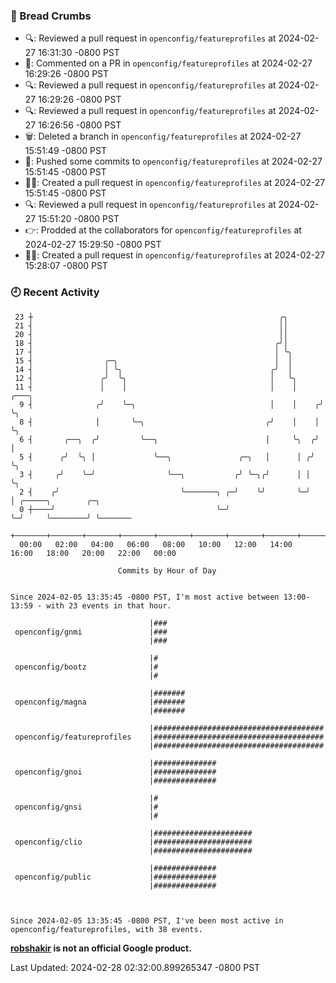 ### 🍞 Bread Crumbs

 * 🔍: Reviewed a pull request in  `openconfig/featureprofiles` at 2024-02-27 16:31:30 -0800 PST
 * 💬: Commented on a PR in  `openconfig/featureprofiles` at 2024-02-27 16:29:26 -0800 PST
 * 🔍: Reviewed a pull request in  `openconfig/featureprofiles` at 2024-02-27 16:29:26 -0800 PST
 * 🔍: Reviewed a pull request in  `openconfig/featureprofiles` at 2024-02-27 16:26:56 -0800 PST
 * 🗑: Deleted a branch in `openconfig/featureprofiles` at 2024-02-27 15:51:49 -0800 PST
 * 🚢: Pushed some commits to `openconfig/featureprofiles` at 2024-02-27 15:51:45 -0800 PST
 * ✍🏼: Created a pull request in `openconfig/featureprofiles` at 2024-02-27 15:51:45 -0800 PST
 * 🔍: Reviewed a pull request in  `openconfig/featureprofiles` at 2024-02-27 15:51:20 -0800 PST
 * 👉: Prodded at the collaborators for `openconfig/featureprofiles` at 2024-02-27 15:29:50 -0800 PST
 * ✍🏼: Created a pull request in `openconfig/featureprofiles` at 2024-02-27 15:28:07 -0800 PST

### 🕘 Recent Activity
```
 23 ┼                                                       ╭╮
 21 ┤                                                       ││
 20 ┤                                                       ││
 18 ┤                                                      ╭╯│
 17 ┤                                                      │ ╰╮
 15 ┤                ╭─╮                                   │  │
 14 ┤                │ ╰╮                                 ╭╯  │
 12 ┤               ╭╯  ╰╮                                │   ╰╮
 11 ┤               │    │                                │    │     ╭───╮
  9 ┤              ╭╯    ╰─╮                              │    │    ╭╯   ╰╮
  8 ┤              │       ╰─╮                           ╭╯    │    │     ╰╮
  6 ┤       ╭──╮  ╭╯         ╰──╮                        │     ╰╮  ╭╯      │
  5 ┤      ╭╯  ╰╮ │             ╰──╮               ╭─╮   │      │ ╭╯       ╰╮
  3 ┤     ╭╯    ╰─╯                ╰──╮           ╭╯ ╰─╮╭╯      │ │         ╰╮
  2 ┤    ╭╯                           ╰───────╮ ╭─╯    ╰╯       ╰─╯          │ ╭─────╮        ╭─╮
  0 ┼────╯                                    ╰─╯                            ╰─╯     ╰────────╯ ╰───────
    +───────+───────+───────+───────+───────+───────+───────+───────+───────+───────+───────+───────+────
  00:00   02:00   04:00   06:00   08:00   10:00   12:00   14:00   16:00   18:00   20:00   22:00   00:00   

						Commits by Hour of Day


Since 2024-02-05 13:35:45 -0800 PST, I'm most active between 13:00-13:59 - with 23 events in that hour.

```



```
                               |###
 openconfig/gnmi               |###
                               |###

                               |#
 openconfig/bootz              |#
                               |#

                               |#######
 openconfig/magna              |#######
                               |#######

                               |######################################
 openconfig/featureprofiles    |######################################
                               |######################################

                               |##############
 openconfig/gnoi               |##############
                               |##############

                               |#
 openconfig/gnsi               |#
                               |#

                               |######################
 openconfig/clio               |######################
                               |######################

                               |##############
 openconfig/public             |##############
                               |##############



Since 2024-02-05 13:35:45 -0800 PST, I've been most active in openconfig/featureprofiles, with 38 events.

```
**[robshakir](mailto:robjs@google.com) is not an official Google product.**  


Last Updated: 2024-02-28 02:32:00.899265347 -0800 PST
